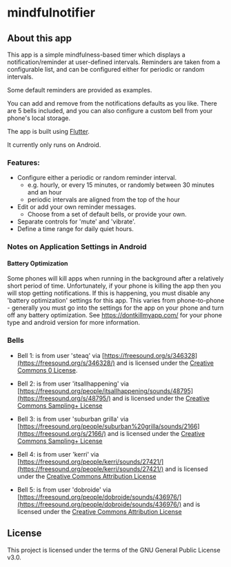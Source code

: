 # mindfulnotifier

## About this app

This app is a simple mindfulness-based timer which displays a 
notification/reminder at user-defined intervals. Reminders are taken 
from a configurable list, and can be configured
either for periodic or random intervals.

Some default reminders are provided as examples. 

You can add and remove from the notifications defaults as you like.
There are 5 bells included, and you can also configure a custom bell
from your phone's local storage.

The app is built using [Flutter](https://flutter.dev/).

It currently only runs on Android.


### Features:

* Configure either a periodic or random reminder interval.
    - e.g. hourly, or every 15 minutes, or randomly between 30 minutes and an hour
    - periodic intervals are aligned from the top of the hour
* Edit or add your own reminder messages.
    - Choose from a set of default bells, or provide your own.
* Separate controls for 'mute' and 'vibrate'.
* Define a time range for daily quiet hours.

### Notes on Application Settings in Android

#### Battery Optimization

Some phones will kill apps when running in the background after a relatively short period of time.
Unfortunately, if your phone is killing the app then you will stop getting notifications.
If this is happening, you must disable any 'battery optimization' settings for this app. This
varies from phone-to-phone - generally you must go into the settings for the app on your phone and turn off
any battery optimization. See https://dontkillmyapp.com/ for your phone type and android version for
more information.


### Bells

* Bell 1: is from user 'steaq' via [https://freesound.org/s/346328](https://freesound.org/s/346328/)
and is licensed under the [Creative Commons 0 License][CC0].

* Bell 2: is from user 'itsallhappening' via [https://freesound.org/people/itsallhappening/sounds/48795](https://freesound.org/s/48795/)
and is licensed under the [Creative Commons Sampling+ License][CCS]

* Bell 3: is from user 'suburban grilla' via [https://freesound.org/people/suburban%20grilla/sounds/2166](https://freesound.org/s/2166/)
and is licensed under the [Creative Commons Sampling+ License][CCS]

* Bell 4: is from user 'kerri' via [https://freesound.org/people/kerri/sounds/27421/](https://freesound.org/people/kerri/sounds/27421/)
and is licensed under the [Creative Commons Attribution License][CCA]

* Bell 5: is from user 'dobroide' via [https://freesound.org/people/dobroide/sounds/436976/](https://freesound.org/people/dobroide/sounds/436976/)
and is licensed under the [Creative Commons Attribution License][CCA]

[CC0]: http://creativecommons.org/publicdomain/zero/1.0/   "Creative Commons 0 License"
[CCS]: http://creativecommons.org/licenses/sampling+/1.0/  "Creative Commons Sampling+ License"
[CCA]: https://creativecommons.org/licenses/by/3.0/        "Creative Commons Attribution License"


## License

This project is licensed under the terms of the GNU General Public License v3.0.
